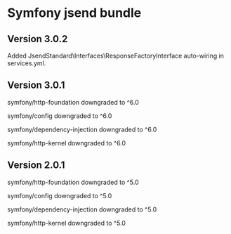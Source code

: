 # Symfony jsend bundle

## Version 3.0.2

Added JsendStandard\Interfaces\ResponseFactoryInterface auto-wiring in services.yml.

## Version 3.0.1

symfony/http-foundation downgraded to ^6.0

symfony/config downgraded to ^6.0

symfony/dependency-injection downgraded to ^6.0

symfony/http-kernel downgraded to ^6.0

## Version 2.0.1

symfony/http-foundation downgraded to ^5.0

symfony/config downgraded to ^5.0

symfony/dependency-injection downgraded to ^5.0

symfony/http-kernel downgraded to ^5.0
